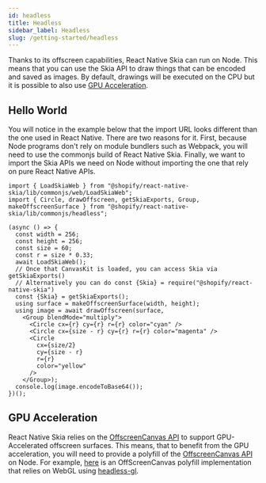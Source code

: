 ```yaml
---
id: headless
title: Headless
sidebar_label: Headless
slug: /getting-started/headless
---
```


Thanks to its offscreen capabilities, React Native Skia can run on Node.
This means that you can use the Skia API to draw things that can be encoded and saved as images.
By default, drawings will be executed on the CPU but it is possible to also use [GPU Acceleration](#gpu-acceleration).

## Hello World

You will notice in the example below that the import URL looks different than the one used in React Native. There are two reasons for it. First, because Node programs don't rely on module bundlers such as Webpack, you will need to use the commonjs build of React Native Skia. Finally, we want to import the Skia APIs we need on Node without importing the one that rely on pure React Native APIs.

```tsx
import { LoadSkiaWeb } from "@shopify/react-native-skia/lib/commonjs/web/LoadSkiaWeb";
import { Circle, drawOffscreen, getSkiaExports, Group, makeOffscreenSurface } from "@shopify/react-native-skia/lib/commonjs/headless";

(async () => {
  const width = 256;
  const height = 256;
  const size = 60;
  const r = size * 0.33;
  await LoadSkiaWeb();
  // Once that CanvasKit is loaded, you can access Skia via getSkiaExports()
  // Alternatively you can do const {Skia} = require("@shopify/react-native-skia")
  const {Skia} = getSkiaExports();
  using surface = makeOffscreenSurface(width, height);
  using image = await drawOffscreen(surface,
    <Group blendMode="multiply">
      <Circle cx={r} cy={r} r={r} color="cyan" />
      <Circle cx={size - r} cy={r} r={r} color="magenta" />
      <Circle
        cx={size/2}
        cy={size - r}
        r={r}
        color="yellow"
      />
    </Group>);
  console.log(image.encodeToBase64());
})();
```

## GPU Acceleration

React Native Skia relies on the [OffscreenCanvas API](https://developer.mozilla.org/en-US/docs/Web/API/OffscreenCanvas) to support GPU-Accelerated offscreen surfaces.
This means, that to benefit from the GPU acceleration, you will need to provide a polyfill of the [OffscreenCanvas API](https://developer.mozilla.org/en-US/docs/Web/API/OffscreenCanvas) on Node.
For example, [here](https://gist.github.com/wcandillon/a46e922910a814139758d6eda9d99ff8) is an OffScreenCanvas polyfill implementation that relies on WebGL using [headless-gl](https://github.com/stackgl/headless-gl).
